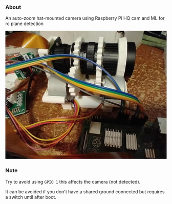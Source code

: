 ### About

An auto-zoom hat-mounted camera using Raspberry Pi HQ cam and ML for rc plane detection

<img src="./devlog/images/first-assembly.JPG"/>

### Note

Try to avoid using `GPIO 1` this affects the camera (not detected).

It can be avoided if you don't have a shared ground connected but requires a switch until after boot.
